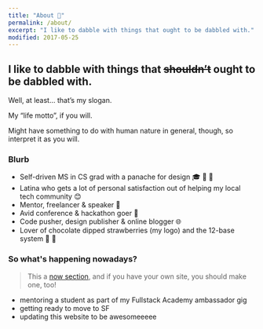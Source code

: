 ```yaml
---
title: "About 👀"
permalink: /about/
excerpt: "I like to dabble with things that ought to be dabbled with."
modified: 2017-05-25
---
```


<h2>I like to dabble with things that <del>shouldn’t</del> ought to be dabbled with.</h2>

Well, at least… that’s my slogan.

My “life motto”, if you will.

Might have something to do with human nature in general, though, so interpret it as you will.

### Blurb

- Self-driven MS in CS grad with a panache for design 🎓 🔨 🎨
- Latina who gets a lot of personal satisfaction out of helping my local tech community 😊
- Mentor, freelancer & speaker 💬
- Avid conference & hackathon goer 🚗
- Code pusher, design publisher & online blogger 🌐
- Lover of chocolate dipped strawberries (my logo) and the 12-base system 🍓 🍫

### So what's happening nowadays?

> This a [now section](http://nownownow.com/about), and if you have your own site, you should make one, too!

- mentoring a student as part of my Fullstack Academy ambassador gig
- getting ready to move to SF
- updating this website to be awesomeeeee
